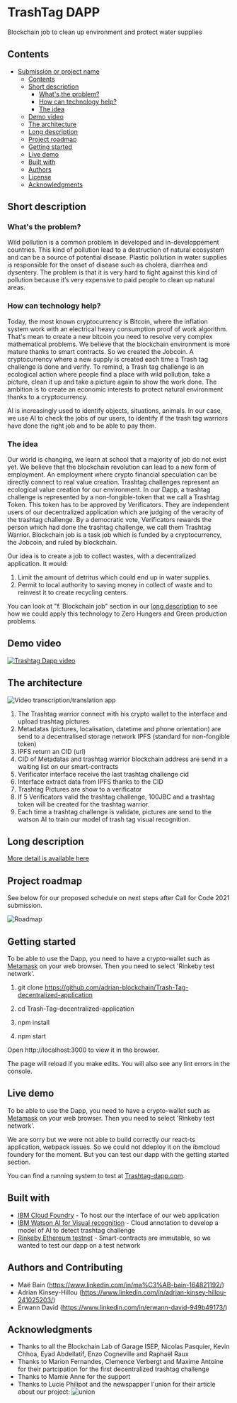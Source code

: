 # TrashTag DAPP

Blockchain job to clean up environment and protect water supplies

## Contents

- [Submission or project name](#submission-or-project-name)
    - [Contents](#contents)
    - [Short description](#short-description)
        - [What's the problem?](#whats-the-problem)
        - [How can technology help?](#how-can-technology-help)
        - [The idea](#the-idea)
    - [Demo video](#demo-video)
    - [The architecture](#the-architecture)
    - [Long description](#long-description)
    - [Project roadmap](#project-roadmap)
    - [Getting started](#getting-started)
    - [Live demo](#live-demo)
    - [Built with](#built-with)
    - [Authors](#authors)
    - [License](#license)
    - [Acknowledgments](#acknowledgments)

## Short description

### What's the problem?


Wild pollution is a common problem in developed and in-developpement countries. This kind of pollution lead to a destruction of natural ecosystem and can be a source of potential disease. Plastic pollution in water supplies is responsible for the onset of disease such as cholera, diarrhea and dysentery. The problem is that it is very hard to fight against this kind of pollution because it’s very expensive to paid people to clean up natural areas.

### How can technology help?

Today, the most known cryptocurrency is Bitcoin, where the inflation system work with an electrical heavy consumption proof of work algorithm. That's mean to create a new bitcoin you need to resolve very complex mathematical problems. We believe that the blockchain environment is more mature thanks to smart contracts. So we created the Jobcoin. A cryptocurrency where a new supply is created each time a Trash tag challenge is done and verify. To remind, a Trash tag challenge is an ecological action where people find a place with wild pollution, take a picture, clean it up and take a picture again to show the work done. The ambition is to create an economic interests to protect natural environment thanks to a cryptocurrency.

AI is increasingly used to identify objects, situations, animals. In our case, we use AI to check the jobs of our users, to identify if the trash tag warriors have done the right job and to be able to pay them.


### The idea

Our world is changing, we learn at school that a majority of job do not exist yet.
We believe that the blockchain revolution can lead to a new form of employment. An employment where crypto financial speculation can be directly connect to real value creation.
Trashtag challenges represent an ecological value creation for our environment.
In our Dapp, a trashtag challenge is represented by a non-fongible-token that we call a Trashtag Token. This token has to be approved by Verificators. They are independent users of our decentralized application which are judging of the veracity of the trashtag challenge. By a democratic vote, Verificators rewards the person which had done the trashtag challenge, we call them Trashtag Warrior. 
Blockchain job is a task job which is funded by a cryptocurrency, the Jobcoin, and ruled by blockchain.

Our idea is to create a job to collect wastes, with a decentralized application. It would:
1. Limit the amount of detritus which could end up in water supplies.  
2. Permit to local authority to saving money in collect of waste and to reinvest it to create recycling centers. 


You can look at "f. Blockchain job" section in our [long description](./docs/DESCRIPTION.md) to see how we could apply this technology to Zero Hungers and Green production problems.





## Demo video

[![Trashtag Dapp video](./readmePict/imagefin.PNG)](https://youtu.be/hYrPhCq5wrM)

## The architecture

![Video transcription/translation app](./readmePict/untitled@2x.png)

1. The Trashtag warrior connect with his crypto wallet to the interface and upload trashtag pictures
2. Metadatas (pictures, localisation, datetime and phone orientation) are send to a decentralised storage network IPFS (standard for non-fongible token)
3. IPFS return an CID (url)
4. CID of Metadatas and trashtag warrior blockchain address are send in a waiting list on our smart-contracts 
5. Verificator interface receive the last trashtag challenge cid
6. Interface extract data from IPFS thanks to the CID
7. Trashtag Pictures are show to a verificator
8. If 5 Verificators valid the trashtag challenge, 100JBC and a trashtag token will be created for the trashtag warrior.
9. Each time a trashtag challenge is validate, pictures are send to the watson AI to train our model of trash tag visual recognition.

## Long description

[More detail is available here](./docs/DESCRIPTION.md)

## Project roadmap

See below for our proposed schedule on next steps after Call for Code 2021 submission.

![Roadmap](./readmePict/roadmap.png)

## Getting started

To be able to use the Dapp, you need to have a crypto-wallet such as [Metamask](https://metamask.io/) on your web browser.
Then you need to select 'Rinkeby test network'.

1. git clone https://github.com/adrian-blockchain/Trash-Tag-decentralized-application

2. cd Trash-Tag-decentralized-application

3. npm install

4. npm start


Open http://localhost:3000 to view it in the browser.

The page will reload if you make edits.
You will also see any lint errors in the console.

## Live demo

To be able to use the Dapp, you need to have a crypto-wallet such as [Metamask](https://metamask.io/) on your web browser.
Then you need to select 'Rinkeby test network'.

We are sorry but we were not able to build correctly our react-ts application, webpack issues. So we could not ddeploy it on the ibmcloud foundery for the moment.
But you can test our dapp with the getting started section.

You can find a running system to test at [Trashtag-dapp.com](https://trashtagdapp.eu-gb.cf.appdomain.cloud/).

## Built with

- [IBM Cloud Foundry](https://www.ibm.com/cloud/cloud-foundry) - To host our the interface of our web application
- [IBM Watson AI for Visual recognition](https://developer.ibm.com/technologies/vision/) - Cloud annotation to develop a model of AI to detect trashtag challenge
- [Rinkeby Ethereum testnet](https://www.rinkeby.io) - Smart-contracts are immutable, so we wanted to test our dapp on a test network 


## Authors and Contributing

- Maë Bain (https://www.linkedin.com/in/ma%C3%AB-bain-164821192/)
- Adrian Kinsey-Hillou (https://www.linkedin.com/in/adrian-kinsey-hillou-241025203/)
- Erwann David (https://www.linkedin.com/in/erwann-david-949b49173/)



## Acknowledgments

- Thanks to all the Blockchain Lab of Garage ISEP, Nicolas Pasquier, Kevin Chhoa, Eyad Abdellatif, Enzo Cogneville and Raphaël Raux
- Thanks to Marion Fernandes, Clemence Verbergt and Maxime Antoine for their partcipation for the first decentralized trashtag challenge
- Thanks to Mamie Anne for the support
- Thanks to Lucie Philipot and the newspapper l'union for their article about our project:
![union](./readmePict/union.jpg)

